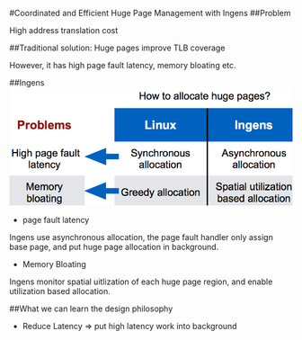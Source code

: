 #Coordinated and Efficient Huge Page Management with Ingens
##Problem

High address translation cost

##Traditional solution:
Huge pages improve TLB coverage

However, it has high page fault latency, memory bloating etc.

##Ingens
![](ingen.png)

* page fault latency

Ingens use asynchronous allocation, the page fault handler only assign base page, and put huge page allocation in background.

* Memory Bloating

Ingens monitor spatial uitlization of each huge page region, and enable utilization based allocation.

##What we can learn the design philosophy
* Reduce Latency => put high latency work into background
